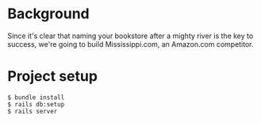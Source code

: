 # Background

Since it's clear that naming your bookstore after a mighty river is the key to success, we're going to build Mississippi.com, an Amazon.com competitor.

# Project setup

```
$ bundle install
$ rails db:setup
$ rails server
```
